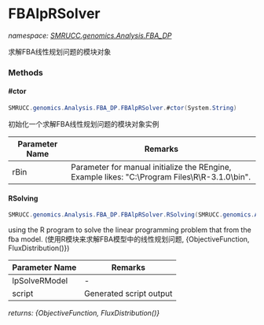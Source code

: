 ﻿# FBAlpRSolver
_namespace: [SMRUCC.genomics.Analysis.FBA_DP](./index.md)_

求解FBA线性规划问题的模块对象



### Methods

#### #ctor
```csharp
SMRUCC.genomics.Analysis.FBA_DP.FBAlpRSolver.#ctor(System.String)
```
初始化一个求解FBA线性规划问题的模块对象实例

|Parameter Name|Remarks|
|--------------|-------|
|rBin|Parameter for manual initialize the REngine, Example likes: "C:\Program Files\R\R-3.1.0\bin".|


#### RSolving
```csharp
SMRUCC.genomics.Analysis.FBA_DP.FBAlpRSolver.RSolving(SMRUCC.genomics.Analysis.FBA_DP.lpSolveRModel,System.String@)
```
using the R program to solve the linear programming problem that from the fba model.
 (使用R模块来求解FBA模型中的线性规划问题, {ObjectiveFunction, FluxDistribution()})

|Parameter Name|Remarks|
|--------------|-------|
|lpSolveRModel|-|
|script|Generated script output|


_returns: {ObjectiveFunction, FluxDistribution()}_


